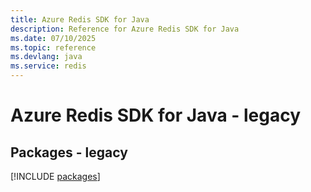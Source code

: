```yaml
---
title: Azure Redis SDK for Java
description: Reference for Azure Redis SDK for Java
ms.date: 07/10/2025
ms.topic: reference
ms.devlang: java
ms.service: redis
---
```

# Azure Redis SDK for Java - legacy
## Packages - legacy
[!INCLUDE [packages](redis-index.md)]